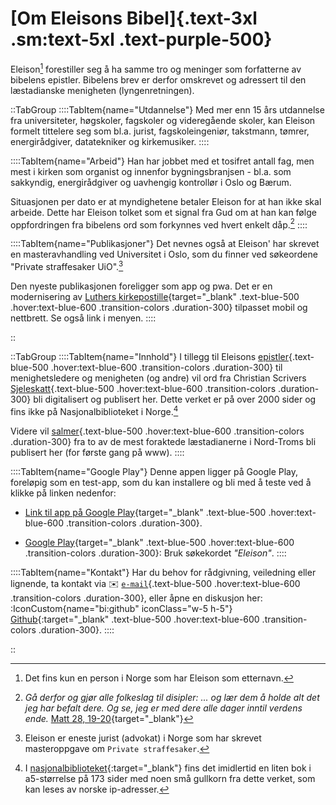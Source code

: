 # [Om Eleisons Bibel]{.text-3xl .sm:text-5xl .text-purple-500}
Eleison[^1] forestiller seg å ha samme tro og meninger som forfatterne av bibelens epistler. Bibelens brev er derfor omskrevet og adressert til den læstadianske menigheten (lyngenretningen).

::TabGroup
::::TabItem{name="Utdannelse"}
Med mer enn 15 års utdannelse fra universiteter, høgskoler, fagskoler og videregående skoler, kan Eleison formelt tittelere seg som bl.a. jurist, fagskoleingeniør, takstmann, tømrer, energirådgiver, datatekniker og kirkemusiker.
::::

::::TabItem{name="Arbeid"}
Han har jobbet med et tosifret antall fag, men mest i kirken som organist og innenfor bygningsbranjsen - bl.a. som sakkyndig, energirådgiver og uavhengig kontrollør i Oslo og Bærum.

Situasjonen per dato er at myndighetene betaler Eleison for at han ikke skal arbeide. Dette har Eleison tolket som et signal fra Gud om at han kan følge oppfordringen fra bibelens ord som forkynnes ved hvert enkelt dåp.[^2]
::::

::::TabItem{name="Publikasjoner"}
Det nevnes også at Eleison' har skrevet en masteravhandling ved Universitet i Oslo, som du finner ved søkeordene "Private straffesaker UiO".[^3]

Den nyeste publikasjonen foreligger som app og pwa. Det er en modernisering av [Luthers kirkepostille](https://kirkepostille.vercel.app){target="_blank" .text-blue-500 .hover:text-blue-600 .transition-colors .duration-300} tilpasset mobil og nettbrett. Se også link i menyen.
::::

::

[//]: # (Her kommer neste tabgroup)

::TabGroup
::::TabItem{name="Innhold"}
I tillegg til Eleisons [epistler](/list?theme=epistler){.text-blue-500 .hover:text-blue-600 .transition-colors .duration-300} til menighetsledere og menigheten (og andre) vil ord fra Christian Scrivers [Sjeleskatt](/list?theme=sjeleskatt){.text-blue-500 .hover:text-blue-600 .transition-colors .duration-300} bli digitalisert og publisert her. Dette verket er på over 2000 sider og fins ikke på Nasjonalbiblioteket i Norge.[^4]

Videre vil [salmer](/list?theme=sjeleskatt){.text-blue-500 .hover:text-blue-600 .transition-colors .duration-300} fra to av de mest foraktede læstadianerne i Nord-Troms bli publisert her (for første gang på www).
::::

::::TabItem{name="Google Play"}
Denne appen ligger på Google Play, foreløpig som en test-app, som du kan installere og bli med å teste ved å klikke på linken nedenfor:  
* [Link til app på Google Play](https://play.google.com/store/apps/details?id=app.vercel.eleison.twa){target="_blank" .text-blue-500 .hover:text-blue-600 .transition-colors .duration-300}.

* [Google Play](https://play.google.com/store/apps?hl=NO){target="_blank" .text-blue-500 .hover:text-blue-600 .transition-colors .duration-300}: Bruk søkekordet _"Eleison"_.
::::

::::TabItem{name="Kontakt"}
Har du behov for rådgivning, veiledning eller lignende, ta kontakt via :envelope: [`e-mail`](mailto:jur.eleison@gmail.com){.text-blue-500 .hover:text-blue-600 .transition-colors .duration-300}, eller åpne en diskusjon her: :IconCustom{name="bi:github" iconClass="w-5 h-5"} [Github](https://github.com/lovkyndig/eleison/discussions){:target="_blank" .text-blue-500 .hover:text-blue-600 .transition-colors .duration-300}.
::::

::

[^1]: Det fins kun en person i Norge som har Eleison som etternavn.
[^2]: _Gå derfor og gjør alle folkeslag til disipler: ... og lær dem å holde alt det jeg har befalt dere. Og se, jeg er med dere alle dager inntil verdens ende._ [Matt 28, 19-20](https://no.bibelsite.com/matthew/28-19.htm){target="_blank"}
[^3]: Eleison er eneste jurist (advokat) i Norge som har skrevet masteroppgave om `Private straffesaker`.
[^4]: I [nasjonalbiblioteket](https://www.nb.no/items/0b05d9a568cf63bee38628b3fbd52395){:target="_blank"} fins det imidlertid en liten bok i a5-størrelse på 173 sider med noen små gullkorn fra dette verket, som kan leses av norske ip-adresser.